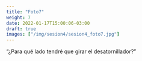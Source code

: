 ```yaml
---
title: "Foto7"
weight: 7
date: 2022-01-17T15:00:06-03:00
draft: true
images: ["/img/sesion4/sesion4_foto7.jpg"]
---
```


 “¿Para qué lado tendré que girar el desatornillador?”